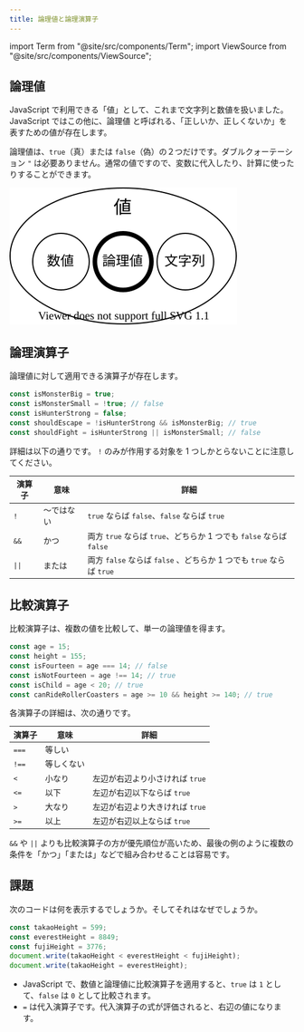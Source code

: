 ```yaml
---
title: 論理値と論理演算子
---
```


import Term from "@site/src/components/Term";
import ViewSource from "@site/src/components/ViewSource";

## <Term type="javascriptBoolean">論理値</Term>

<p><Term type="javascript">JavaScript</Term> で利用できる「<Term type="javascriptValue">値</Term>」として、これまで<Term type="javascriptString">文字列</Term>と<Term type="javascriptNumber">数値</Term>を扱いました。JavaScript ではこの他に、<Term strong type="javascriptBoolean">論理値</Term> と呼ばれる、「正しいか、正しくないか」を表すための<Term type="javascriptValue">値</Term>が存在します。</p>

<p><Term type="javascriptBoolean">論理値</Term>は、<code>true</code>（真）または <code>false</code>（偽）の２つだけです。ダブルクォーテーション <code>"</code> は必要ありません。通常の<Term type="javascriptValue">値</Term>ですので、<Term type="javascriptVariable">変数</Term>に<Term type="javascriptAssignment">代入</Term>したり、計算に使ったりすることができます。</p>

![値の種類・論理値付き](./value-types-with-boolean.drawio.svg)

## 論理<Term type="javascriptOperator">演算子</Term>

<p><Term type="javascriptBoolean">論理値</Term>に対して適用できる<Term type="javascriptOperator">演算子</Term>が存在します。</p>

```javascript
const isMonsterBig = true;
const isMonsterSmall = !true; // false
const isHunterStrong = false;
const shouldEscape = !isHunterStrong && isMonsterBig; // true
const shouldFight = isHunterStrong || isMonsterSmall; // false
```

詳細は以下の通りです。 `!` のみが作用する対象を 1 つしかとらないことに注意してください。

| 演算子                    | 意味       | 詳細                                                                 |
| ------------------------- | ---------- | -------------------------------------------------------------------- |
| `!`                       | ～ではない | `true` ならば `false`、`false` ならば `true`                         |
| `&&`                      | かつ       | 両方 `true` ならば `true`、どちらか 1 つでも `false` ならば `false`  |
| <code>&#124;&#124;</code> | または     | 両方 `false` ならば `false` 、どちらか 1 つでも `true` ならば `true` |

## 比較<Term type="javascriptOperator">演算子</Term>

比較<Term type="javascriptOperator">演算子</Term>は、複数の<Term type="javascriptValue">値</Term>を比較して、単一の<Term type="javascriptBoolean">論理値</Term>を得ます。

```javascript
const age = 15;
const height = 155;
const isFourteen = age === 14; // false
const isNotFourteen = age !== 14; // true
const isChild = age < 20; // true
const canRideRollerCoasters = age >= 10 && height >= 140; // true
```

各<Term type="javascriptOperator">演算子</Term>の詳細は、次の通りです。

| 演算子 | 意味       | 詳細                            |
| ------ | ---------- | ------------------------------- |
| `===`  | 等しい     |                                 |
| `!==`  | 等しくない |                                 |
| `<`    | 小なり     | 左辺が右辺より小さければ `true` |
| `<=`   | 以下       | 左辺が右辺以下ならば `true`     |
| `>`    | 大なり     | 左辺が右辺より大きければ `true` |
| `>=`   | 以上       | 左辺が右辺以上ならば `true`     |

`&&` や `||` よりも比較<Term type="javascriptOperator">演算子</Term>の方が<Term type="javascriptOperatorPriority">優先順位</Term>が高いため、最後の例のように複数の条件を「かつ」「または」などで組み合わせることは容易です。

## 課題

次のコードは何を表示するでしょうか。そしてそれはなぜでしょうか。

<!-- prettier-ignore -->
```javascript
const takaoHeight = 599;
const everestHeight = 8849;
const fujiHeight = 3776;
document.write(takaoHeight < everestHeight < fujiHeight);
document.write(takaoHeight = everestHeight);
```

<ViewSource url={import.meta.url} path="_samples/weird-comparison" />

- JavaScript で、数値と論理値に比較<Term type="javascriptOperator">演算子</Term>を適用すると、`true` は `1` として、`false` は `0` として比較されます。
- `=` は代入演算子です。代入<Term type="javascriptOperator">演算子</Term>の<Term type="javascriptExpression">式</Term>が<Term type="javascriptEvaluation">評価</Term>されると、右辺の<Term type="javascriptValue">値</Term>になります。
